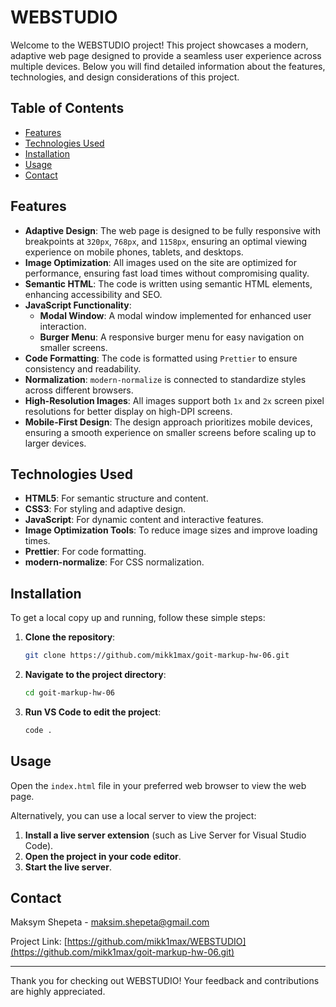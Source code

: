 # WEBSTUDIO

Welcome to the WEBSTUDIO project! This project showcases a modern, adaptive web page designed to provide a seamless user experience across multiple devices. Below you will find detailed information about the features, technologies, and design considerations of this project.

## Table of Contents

- [Features](#features)
- [Technologies Used](#technologies-used)
- [Installation](#installation)
- [Usage](#usage)
- [Contact](#contact)

## Features

- **Adaptive Design**: The web page is designed to be fully responsive with breakpoints at `320px`, `768px`, and `1158px`, ensuring an optimal viewing experience on mobile phones, tablets, and desktops.
- **Image Optimization**: All images used on the site are optimized for performance, ensuring fast load times without compromising quality.
- **Semantic HTML**: The code is written using semantic HTML elements, enhancing accessibility and SEO.
- **JavaScript Functionality**:
  - **Modal Window**: A modal window implemented for enhanced user interaction.
  - **Burger Menu**: A responsive burger menu for easy navigation on smaller screens.
- **Code Formatting**: The code is formatted using `Prettier` to ensure consistency and readability.
- **Normalization**: `modern-normalize` is connected to standardize styles across different browsers.
- **High-Resolution Images**: All images support both `1x` and `2x` screen pixel resolutions for better display on high-DPI screens.
- **Mobile-First Design**: The design approach prioritizes mobile devices, ensuring a smooth experience on smaller screens before scaling up to larger devices.

## Technologies Used

- **HTML5**: For semantic structure and content.
- **CSS3**: For styling and adaptive design.
- **JavaScript**: For dynamic content and interactive features.
- **Image Optimization Tools**: To reduce image sizes and improve loading times.
- **Prettier**: For code formatting.
- **modern-normalize**: For CSS normalization.

## Installation

To get a local copy up and running, follow these simple steps:

1. **Clone the repository**:
    ```bash
    git clone https://github.com/mikk1max/goit-markup-hw-06.git
    ```
2. **Navigate to the project directory**:
    ```bash
    cd goit-markup-hw-06
    ```
3. **Run VS Code to edit the project**:
    ```bash
    code .
    ```

## Usage

Open the `index.html` file in your preferred web browser to view the web page.

Alternatively, you can use a local server to view the project:

1. **Install a live server extension** (such as Live Server for Visual Studio Code).
2. **Open the project in your code editor**.
3. **Start the live server**.

## Contact

Maksym Shepeta - [maksim.shepeta@gmail.com](mailto:maksim.shepeta@gmail.com)

Project Link: [https://github.com/mikk1max/WEBSTUDIO](https://github.com/mikk1max/goit-markup-hw-06.git)

---

Thank you for checking out WEBSTUDIO! Your feedback and contributions are highly appreciated.
